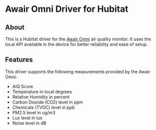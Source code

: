 # Awair Omni Driver for Hubitat

## About
This is a Hubitat driver for the [Awair Omni](https://www.getawair.com/products/omni)
air quality monitor. It uses the local API available in the device for better reliability and ease of setup.

## Features
This driver supports the following measurements provided by the Awair Omni:

- AIQ Score
- Temperature in local degrees
- Relative Humidity in percent
- Carbon Dioxide (CO2) level in ppm
- Chemicals (TVOC) level in ppb
- PM2.5 level in ug/m3
- Lux level in lux
- Noise level in dB
